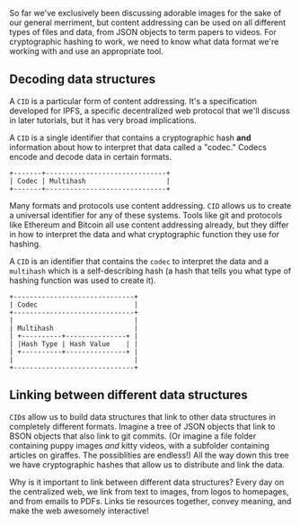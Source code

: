 
So far we've exclusively been discussing adorable images for the sake of our general
merriment, but content addressing can be used on all different types of files and data,
from JSON objects to term papers to videos. For cryptographic hashing to work, we need
to know what data format we're working with and use an appropriate tool.

## Decoding data structures

A `CID` is a particular form of content addressing. It's a specification developed for
IPFS, a specific decentralized web protocol that we'll discuss in later tutorials,
but it has very broad implications.

A `CID` is a single identifier that contains a cryptographic hash **and**
information about how to interpret that data called a "codec." Codecs encode and
decode data in certain formats.

```
+-------+------------------------------+
| Codec | Multihash                    |
+-------+------------------------------+
```

Many formats and protocols use content addressing. `CID` allows us to create a universal identifier for any of these systems. Tools like git and protocols like Ethereum and Bitcoin all use content addressing already, but they differ in how to interpret the data and what cryptographic function they use for hashing.

A `CID` is an identifier that contains the `codec` to interpret the data and a `multihash` which is a self-describing hash (a hash that tells you what type of hashing function was used to create it).

```
+------------------------------+
| Codec                        |
+------------------------------+
|                              |
| Multihash                    |
| +----------+---------------+ |
| |Hash Type | Hash Value    | |
| +----------+---------------+ |
|                              |
+------------------------------+
```

## Linking between different data structures

`CID`s allow us to build data structures that link to other data structures
in completely different formats. Imagine a tree of JSON objects that link
to BSON objects that also link to git commits. (Or imagine a file folder containing
puppy images <em>and</em> kitty videos, with a subfolder containing articles on
giraffes. The possiblities are endless!) All the way down this tree we
have cryptographic hashes that allow us to distribute and link the data.

Why is it important to link between different data structures? Every day on the centralized web,
we link from text to images, from logos to homepages, and from emails to PDFs.
Links tie resources together, convey meaning, and make the web awesomely interactive!
